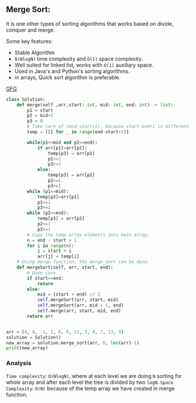 ## Merge Sort:

It is one other types of sorting algorithms that works based on divide, conquer and merge.

Some key features:

- Stable Algorithm
- `O(NlogN)` time complexity and `O(1)` space complexity.
- Well suited for linked list, works with `O(1)` auxiliary space.
- Used in Java's and Python's sorting algorithms.
- in arrays, Quick sort algorithm is preferable.

<a href="https://www.geeksforgeeks.org/problems/merge-sort/1?utm_source=gfg">GFG</a>

```py
class Solution:
    def merge(self ,arr,start: int, mid: int, end: int) -> list:
        p1 = start
        p2 = mid+1
        p3 = 0
        # Take care of (end-start+1), because start-end+1 is different.
        temp = [[] for _ in range(end-start+1)]

        while(p1<=mid and p2<=end):
            if arr[p1]<arr[p2]:
                temp[p3] = arr[p1]
                p1+=1
                p3+=1
            else:
                temp[p3] = arr[p2]
                p2+=1
                p3+=1
        while (p1<=mid):
            temp[p3]=arr[p1]
            p1+=1
            p3+=1
        while (p2<=end):
            temp[p3] = arr[p2]
            p2+=1
            p3+=1
        # Copy the temp array elements into main array.
        n = end - start + 1
        for i in range(n):
            j = start + i
            arr[j] = temp[i]
    # Using merge function, the merge_sort can be done.
    def mergeSort(self, arr, start, end):
        # base case
        if start==end:
            return
        else:
            mid = (start + end) // 2
            self.mergeSort(arr, start, mid)
            self.mergeSort(arr, mid + 1, end)
            self.merge(arr, start, mid, end)
        return arr


arr = [4, 8, -1, 2, 6, 9, 11, 3, 4, 7, 13, 0]
solution = Solution()
new_array = solution.merge_sort(arr, 0, len(arr)-1)
print(new_array)

```

### Analysis

`Time complexity`: `O(NlogN)`, where at each level we are doing `N` sorting for whole array and after each level the tree is divided by two `logN`.
`Space Complexity`: `O(N)` because of the temp array we have created in merge function.
